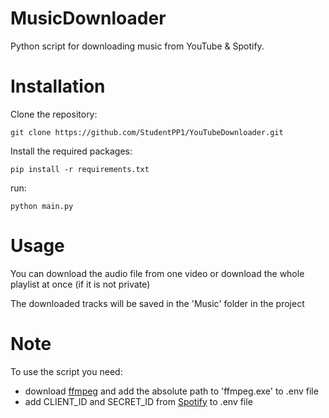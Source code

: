 # MusicDownloader
Python script for downloading music from YouTube & Spotify. 

# Installation
Clone the repository:
```
git clone https://github.com/StudentPP1/YouTubeDownloader.git
```

Install the required packages:
```
pip install -r requirements.txt
```

run:
```
python main.py
```

# Usage
You can download the audio file from one video or download the whole playlist at once (if it is not private) 

The downloaded tracks will be saved in the 'Music' folder in the project

# Note
To use the script you need:
  * download [ffmpeg](https://ffmpeg.org/) and add the absolute path to 'ffmpeg.exe' to .env file
  * add CLIENT_ID and SECRET_ID from [Spotify](https://developer.spotify.com/documentation/web-api/concepts/apps) to .env file

